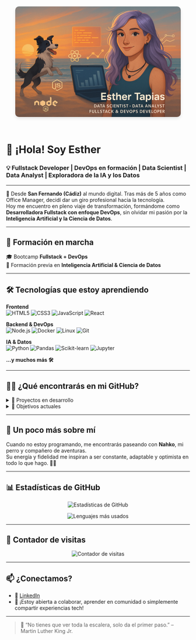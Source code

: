 <!-- Banner de cabecera -->
<p align="center">
  <img src="banner.png" alt="Esther Tapias Banner" 
       style="border-radius: 10px; max-width: 90%; width: 600px; height: auto; box-shadow: 0 4px 8px rgba(0,0,0,0.1); margin-bottom: 30px;" />
</p>


# 👋 ¡Hola! Soy Esther

### 💡 Fullstack Developer | DevOps en formación | Data Scientist | Data Analyst | Exploradora de la IA y los Datos

---

📍 Desde **San Fernando (Cádiz)** al mundo digital. Tras más de 5 años como Office Manager, decidí dar un giro profesional hacia la tecnología.  
Hoy me encuentro en pleno viaje de transformación, formándome como **Desarrolladora Fullstack con enfoque DevOps**, sin olvidar mi pasión por la **Inteligencia Artificial y la Ciencia de Datos**.

---

## 🚀 Formación en marcha

🎓 Bootcamp **Fullstack + DevOps**  
🔬 Formación previa en **Inteligencia Artificial & Ciencia de Datos**

---

## 🛠️ Tecnologías que estoy aprendiendo

**Frontend**  
![HTML5](https://img.shields.io/badge/HTML5-E34F26?style=flat-square&logo=html5&logoColor=fff)
![CSS3](https://img.shields.io/badge/CSS3-1572B6?style=flat-square&logo=css3&logoColor=fff)
![JavaScript](https://img.shields.io/badge/JavaScript-F7DF1E?style=flat-square&logo=javascript&logoColor=000)
![React](https://img.shields.io/badge/React-20232A?style=flat-square&logo=react&logoColor=61DAFB)

**Backend & DevOps**  
![Node.js](https://img.shields.io/badge/Node.js-339933?style=flat-square&logo=node.js&logoColor=fff)
![Docker](https://img.shields.io/badge/Docker-2496ED?style=flat-square&logo=docker&logoColor=fff)
![Linux](https://img.shields.io/badge/Linux-FCC624?style=flat-square&logo=linux&logoColor=000)
![Git](https://img.shields.io/badge/Git-F05032?style=flat-square&logo=git&logoColor=fff)

**IA & Datos**  
![Python](https://img.shields.io/badge/Python-3776AB?style=flat-square&logo=python&logoColor=fff)
![Pandas](https://img.shields.io/badge/Pandas-150458?style=flat-square&logo=pandas&logoColor=white)
![Scikit-learn](https://img.shields.io/badge/scikit--learn-F7931E?style=flat-square&logo=scikit-learn&logoColor=white)
![Jupyter](https://img.shields.io/badge/Jupyter-F37626?style=flat-square&logo=jupyter&logoColor=fff)

**...y muchos más 🛠️**

---

## 👩‍💻 ¿Qué encontrarás en mi GitHub?

<details>
  <summary>📁 Proyectos en desarrollo</summary>

- 🌐 Aplicaciones web con React & Node.js  
- ⚙️ Automatizaciones con Bash y GitHub Actions  
- 📊 Visualizaciones y análisis de datos  
- 🧠 Mini proyectos de IA y aprendizaje automático  
- 🧪 Pruebas unitarias con JavaScript y Jest  
</details>

<details>
  <summary>🧠 Objetivos actuales</summary>

- 🧱 Dominar el stack MERN (MongoDB, Express, React, Node)
- 🔄 Implementar flujos CI/CD y contenedores con Docker
- 🤖 Aplicar modelos de machine learning a casos reales
- 🧠 Unir el desarrollo con la inteligencia de los datos
</details>

---

## 🐾 Un poco más sobre mí

Cuando no estoy programando, me encontrarás paseando con **Nahko**, mi perro y compañero de aventuras.  
Su energía y fidelidad me inspiran a ser constante, adaptable y optimista en todo lo que hago. 🐶💛

---

## 📊 Estadísticas de GitHub

<p align="center">
  <img src="https://github-readme-stats.vercel.app/api?username=EstherTapias&show_icons=true&theme=tokyonight" alt="Estadísticas de GitHub" />
</p>

<p align="center">
  <img src="https://github-readme-stats.vercel.app/api/top-langs/?username=EstherTapias&layout=compact&theme=tokyonight" alt="Lenguajes más usados" />
</p>

---

## 👀 Contador de visitas

<p align="center">
  <img src="https://komarev.com/ghpvc/?username=EstherTapias&color=blue&style=flat-square" alt="Contador de visitas" />
</p>


---

## 📫 ¿Conectamos?

- 💼 [LinkedIn](https://www.linkedin.com/in/esther-tapias-paez-camino/)
- 💬 ¡Estoy abierta a colaborar, aprender en comunidad o simplemente compartir experiencias tech!

---

> 💬 “No tienes que ver toda la escalera, solo da el primer paso.” – Martin Luther King Jr.

